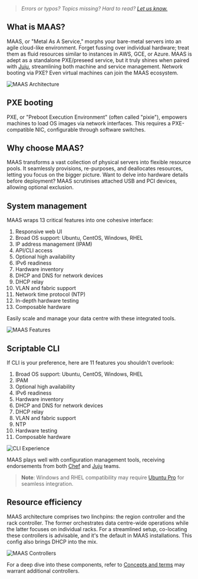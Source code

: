 > *Errors or typos? Topics missing? Hard to read? <a href="https://docs.google.com/forms/d/e/1FAIpQLScIt3ffetkaKW3gDv6FDk7CfUTNYP_HGmqQotSTtj2htKkVBw/viewform?usp=pp_url&entry.1739714854=https://maas.io/docs/overview-of-maas" target = "_blank">Let us know.</a>*

## What is MAAS?

MAAS, or "Metal As A Service," morphs your bare-metal servers into an agile cloud-like environment. Forget fussing over individual hardware; treat them as fluid resources similar to instances in AWS, GCE, or Azure. MAAS is adept as a standalone PXE/preseed service, but it truly shines when paired with [Juju](https://juju.is/docs/olm/maas), streamlining both machine and service management. Network booting via PXE? Even virtual machines can join the MAAS ecosystem.

![MAAS Architecture](https://discourse-maas-io-uploads.s3.us-east-1.amazonaws.com/original/1X/d19eff9ef45c554d085ee1d657e4ddd810eac6df.jpeg)

## PXE booting

PXE, or "Preboot Execution Environment" (often called "pixie"), empowers machines to load OS images via network interfaces. This requires a PXE-compatible NIC, configurable through software switches.

## Why choose MAAS?

MAAS transforms a vast collection of physical servers into flexible resource pools. It seamlessly provisions, re-purposes, and deallocates resources, letting you focus on the bigger picture. Want to delve into hardware details before deployment? MAAS scrutinises attached USB and PCI devices, allowing optional exclusion.

## System management

MAAS wraps 13 critical features into one cohesive interface:

1. Responsive web UI
2. Broad OS support: Ubuntu, CentOS, Windows, RHEL
3. IP address management (IPAM)
4. API/CLI access
5. Optional high availability
6. IPv6 readiness
7. Hardware inventory
8. DHCP and DNS for network devices
9. DHCP relay
10. VLAN and fabric support
11. Network time protocol (NTP)
12. In-depth hardware testing
13. Composable hardware

Easily scale and manage your data centre with these integrated tools.

![MAAS Features](https://discourse-maas-io-uploads.s3.us-east-1.amazonaws.com/original/1X/00968a71b82ce01c45ae3b345ed6b1270d0927bf.jpeg)

## Scriptable CLI

If CLI is your preference, here are 11 features you shouldn't overlook:

1. Broad OS support: Ubuntu, CentOS, Windows, RHEL
2. IPAM
3. Optional high availability
4. IPv6 readiness
5. Hardware inventory
6. DHCP and DNS for network devices
7. DHCP relay
8. VLAN and fabric support
9. NTP
10. Hardware testing
11. Composable hardware

![CLI Experience](https://discourse-maas-io-uploads.s3.us-east-1.amazonaws.com/original/1X/40fdae53957095e5a830458dc5c7a62ea5d78c10.jpeg)

MAAS plays well with configuration management tools, receiving endorsements from both [Chef](https://www.chef.io/chef) and [Juju](https://jaas.ai/) teams.

>**Note**: Windows and RHEL compatibility may require [Ubuntu Pro](https://www.ubuntu.com/support) for seamless integration.

## Resource efficiency

MAAS architecture comprises two linchpins: the region controller and the rack controller. The former orchestrates data centre-wide operations while the latter focuses on individual racks. For a streamlined setup, co-locating these controllers is advisable, and it's the default in MAAS installations. This config also brings DHCP into the mix.

![MAAS Controllers](https://discourse-maas-io-uploads.s3.us-east-1.amazonaws.com/original/1X/3ad2b128fbc034e9f575f21c0415a6e6c55baea3.jpeg)

For a deep dive into these components, refer to [Concepts and terms](/t/reference-maas-glossary/5416) may warrant additional controllers.